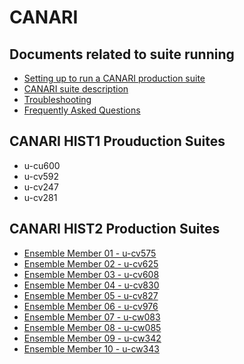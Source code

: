 # CANARI

## Documents related to suite running

* [Setting up to run a CANARI production suite](setup)
* [CANARI suite description](suite-description)
* [Troubleshooting](troubleshooting)
* [Frequently Asked Questions](faq)

## CANARI HIST1 Prouduction Suites

* u-cu600
* u-cv592
* u-cv247
* u-cv281

## CANARI HIST2 Production Suites

* [Ensemble Member 01 - u-cv575](u-cv575)
* [Ensemble Member 02 - u-cv625](u-cv625)
* [Ensemble Member 03 - u-cv608](u-cv608)
* [Ensemble Member 04 - u-cv830](u-cv830)
* [Ensemble Member 05 - u-cv827](u-cv827)
* [Ensemble Member 06 - u-cv976](u-cv976)
* [Ensemble Member 07 - u-cw083](u-cv083)
* [Ensemble Member 08 - u-cw085](u-cw085)
* [Ensemble Member 09 - u-cw342](u-cw342)
* [Ensemble Member 10 - u-cw343](u-cw343)


